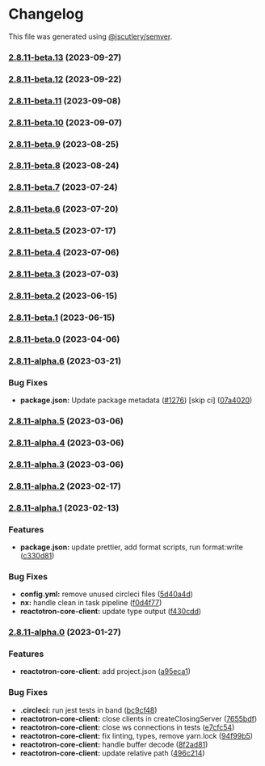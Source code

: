 # Changelog

This file was generated using [@jscutlery/semver](https://github.com/jscutlery/semver).

### [2.8.11-beta.13](https://github.com/infinitered/reactotron/compare/reactotron-core-client@2.8.11-beta.12...reactotron-core-client@2.8.11-beta.13) (2023-09-27)

### [2.8.11-beta.12](https://github.com/infinitered/reactotron/compare/reactotron-core-client@2.8.11-beta.11...reactotron-core-client@2.8.11-beta.12) (2023-09-22)

### [2.8.11-beta.11](https://github.com/infinitered/reactotron/compare/reactotron-core-client@2.8.11-beta.10...reactotron-core-client@2.8.11-beta.11) (2023-09-08)

### [2.8.11-beta.10](https://github.com/infinitered/reactotron/compare/reactotron-core-client@2.8.11-beta.9...reactotron-core-client@2.8.11-beta.10) (2023-09-07)

### [2.8.11-beta.9](https://github.com/infinitered/reactotron/compare/reactotron-core-client@2.8.11-beta.8...reactotron-core-client@2.8.11-beta.9) (2023-08-25)

### [2.8.11-beta.8](https://github.com/infinitered/reactotron/compare/reactotron-core-client@2.8.11-beta.7...reactotron-core-client@2.8.11-beta.8) (2023-08-24)

### [2.8.11-beta.7](https://github.com/infinitered/reactotron/compare/reactotron-core-client@2.8.11-beta.6...reactotron-core-client@2.8.11-beta.7) (2023-07-24)

### [2.8.11-beta.6](https://github.com/infinitered/reactotron/compare/reactotron-core-client@2.8.11-beta.5...reactotron-core-client@2.8.11-beta.6) (2023-07-20)

### [2.8.11-beta.5](https://github.com/infinitered/reactotron/compare/reactotron-core-client@2.8.11-beta.4...reactotron-core-client@2.8.11-beta.5) (2023-07-17)

### [2.8.11-beta.4](https://github.com/infinitered/reactotron/compare/reactotron-core-client@2.8.11-beta.3...reactotron-core-client@2.8.11-beta.4) (2023-07-06)

### [2.8.11-beta.3](https://github.com/infinitered/reactotron/compare/reactotron-core-client@2.8.11-beta.2...reactotron-core-client@2.8.11-beta.3) (2023-07-03)

### [2.8.11-beta.2](https://github.com/infinitered/reactotron/compare/reactotron-core-client@2.8.11-beta.1...reactotron-core-client@2.8.11-beta.2) (2023-06-15)

### [2.8.11-beta.1](https://github.com/infinitered/reactotron/compare/reactotron-core-client@2.8.11-beta.0...reactotron-core-client@2.8.11-beta.1) (2023-06-15)

### [2.8.11-beta.0](https://github.com/infinitered/reactotron/compare/reactotron-core-client@2.8.11-alpha.6...reactotron-core-client@2.8.11-beta.0) (2023-04-06)

### [2.8.11-alpha.6](https://github.com/infinitered/reactotron/compare/reactotron-core-client@2.8.11-alpha.5...reactotron-core-client@2.8.11-alpha.6) (2023-03-21)


### Bug Fixes

* **package.json:** Update package metadata ([#1276](https://github.com/infinitered/reactotron/issues/1276)) [skip ci] ([07a4020](https://github.com/infinitered/reactotron/commit/07a4020bf528de100a9191bd92a92d835d5ccaa7))

### [2.8.11-alpha.5](https://github.com/infinitered/reactotron/compare/reactotron-core-client@2.8.11-alpha.4...reactotron-core-client@2.8.11-alpha.5) (2023-03-06)

### [2.8.11-alpha.4](https://github.com/infinitered/reactotron/compare/reactotron-core-client@2.8.11-alpha.3...reactotron-core-client@2.8.11-alpha.4) (2023-03-06)

### [2.8.11-alpha.3](https://github.com/infinitered/reactotron/compare/reactotron-core-client@2.8.11-alpha.2...reactotron-core-client@2.8.11-alpha.3) (2023-03-06)

### [2.8.11-alpha.2](https://github.com/infinitered/reactotron/compare/reactotron-core-client@2.8.11-alpha.1...reactotron-core-client@2.8.11-alpha.2) (2023-02-17)

### [2.8.11-alpha.1](https://github.com/infinitered/reactotron/compare/reactotron-core-client@2.8.11-alpha.0...reactotron-core-client@2.8.11-alpha.1) (2023-02-13)


### Features

* **package.json:** update prettier, add format scripts, run format:write ([c330d81](https://github.com/infinitered/reactotron/commit/c330d81426c3f6f371a29a8a00ba9d1d6ce2d97a))


### Bug Fixes

* **config.yml:** remove unused circleci files ([5d40a4d](https://github.com/infinitered/reactotron/commit/5d40a4ddba0b5ac8759216152000f54158d32669))
* **nx:** handle clean in task pipeline ([f0d4f77](https://github.com/infinitered/reactotron/commit/f0d4f77c6e4e903836f2b32bd5234f7b611028d1))
* **reactotron-core-client:** update type output ([f430cdd](https://github.com/infinitered/reactotron/commit/f430cdda70deb3bc02a767c91da39a014b18c631))

### [2.8.11-alpha.0](https://github.com/infinitered/reactotron/compare/reactotron-core-client@2.8.10...reactotron-core-client@2.8.11-alpha.0) (2023-01-27)


### Features

* **reactotron-core-client:** add project.json ([a95eca1](https://github.com/infinitered/reactotron/commit/a95eca18228f4ceebb740fe60b335760db6bb66a))


### Bug Fixes

* **.circleci:** run jest tests in band ([bc9cf48](https://github.com/infinitered/reactotron/commit/bc9cf4806f9eb5dbe6eba3a7dfe918f67cd958f3))
* **reactotron-core-client:** close clients in createClosingServer ([7655bdf](https://github.com/infinitered/reactotron/commit/7655bdffb7493ac8acf908dd7bb339607ff20990))
* **reactotron-core-client:** close ws connections in tests ([e7cfc54](https://github.com/infinitered/reactotron/commit/e7cfc54d831fd99b5d9d46bc19bf7ea41c733e4b))
* **reactotron-core-client:** fix linting, types, remove yarn.lock ([94f99b5](https://github.com/infinitered/reactotron/commit/94f99b54b5073f822681baa53e7ba44cb1ac89f0))
* **reactotron-core-client:** handle buffer decode ([8f2ad81](https://github.com/infinitered/reactotron/commit/8f2ad81b1b2405d3762bea15682991f7007b93bd))
* **reactotron-core-client:** update relative path ([496c214](https://github.com/infinitered/reactotron/commit/496c2140bfd3127f536e7673a88006736a53c402))
